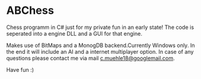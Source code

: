 ABChess
=====

Chess programm in C# just for my private fun in an early state! The code is seperated into a engine DLL and a GUI for that engine.

Makes use of BitMaps and a MonogDB backend.Currently Windows only. In the end it will include an AI and a internet multiplayer option. In case of any questions please contact me via mail c.muehle18@googlemail.com.

Have fun :)
